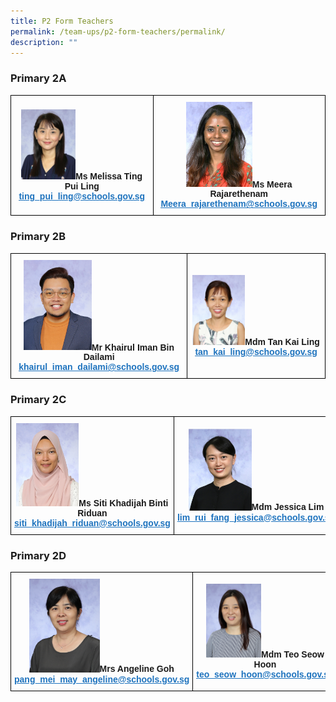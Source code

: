 ```yaml
---
title: P2 Form Teachers
permalink: /team-ups/p2-form-teachers/permalink/
description: ""
---
```

### **Primary 2A**

<style type="text/css">
.tg  {border-collapse:collapse;border-spacing:0;}
.tg td{border-color:black;border-style:solid;border-width:1px;font-family:Arial, sans-serif;font-size:14px;
  overflow:hidden;padding:10px 5px;word-break:normal;}
.tg th{border-color:black;border-style:solid;border-width:1px;font-family:Arial, sans-serif;font-size:14px;
  font-weight:normal;overflow:hidden;padding:10px 5px;word-break:normal;}
.tg .tg-f4yw{background-color:#FFF;text-align:center;vertical-align:middle}
.tg .tg-vgmr{background-color:#;text-align:center;vertical-align:middle}
</style>
<table class="tg">
<thead>
  <tr>
    <td colspan="2" class="tg-vgmr"><img style="width:40%" src="/images/Our%20Team%20UPS/P2%20Form%20Teachers/Melissa.jpg"><span style="font-weight:bold">Ms Melissa Ting Pui Ling</span><br><span style="font-weight:bold"><a rel="noopener noreferrer" target="_blank" href="mailto:ting_pui_ling@schools.gov.sg"><span style="text-decoration:underline;color:#1E73BE;background-color:transparent">ting_pui_ling@schools.gov.sg</span></a></span></td>
    <td class="tg-vgmr"><img style="width:40%" src="/images/Our%20Team%20UPS/Tamil%20Language%20Teachers/meera.jpg"><span style="font-weight:bold">Ms Meera Rajarethenam</span><br><span style="font-weight:bold"><a rel="noopener noreferrer" target="_blank" href="mailto:Meera_rajarethenam@schools.gov.sg"><span style="text-decoration:underline;color:#1E73BE;background-color:transparent">Meera_rajarethenam@schools.gov.sg</span></a></span><br>
		</td>
	</tr>
</thead>
</table>
	
	
### **Primary 2B**
	
<style type="text/css">
.tg  {border-collapse:collapse;border-spacing:0;}
.tg td{border-color:black;border-style:solid;border-width:1px;font-family:Arial, sans-serif;font-size:14px;
  overflow:hidden;padding:10px 5px;word-break:normal;}
.tg th{border-color:black;border-style:solid;border-width:1px;font-family:Arial, sans-serif;font-size:14px;
  font-weight:normal;overflow:hidden;padding:10px 5px;word-break:normal;}
.tg .tg-f4yw{background-color:#FFF;text-align:center;vertical-align:middle}
.tg .tg-vgmr{background-color:#;text-align:center;vertical-align:middle}
</style>
<table class="tg">
<thead>
  <tr>
    <td colspan="2" class="tg-vgmr"><img style="width:40%" src="/images/Our%20Team%20UPS/P2%20Form%20Teachers/mr%20khairul%20iman%20bin%20dailami.jpg"><span style="font-weight:bold">Mr Khairul Iman Bin Dailami</span><br><span style="font-weight:bold"><a rel="noopener noreferrer" target="_blank" href="mailto:
khairul_iman_dailami@schools.gov.sg"><span style="text-decoration:underline;color:#1E73BE;background-color:transparent">
khairul_iman_dailami@schools.gov.sg</span></a></span></td>
    <td class="tg-vgmr"><img style="width:40%" src="/images/Our%20Team%20UPS/Learning%20Support%20Teachers/mdm%20tan%20kai%20ling.jpg"><span style="font-weight:bold">Mdm Tan Kai Ling</span><br><span style="font-weight:bold"><a rel="noopener noreferrer" target="_blank" href="mailto:tan_kai_ling@schools.gov.sg"><span style="text-decoration:underline;color:#1E73BE;background-color:transparent">tan_kai_ling@schools.gov.sg</span></a></span><br>
		</td>
	</tr>
</thead>
</table>
	
### **Primary 2C**

<style type="text/css">
.tg  {border-collapse:collapse;border-spacing:0;}
.tg td{border-color:black;border-style:solid;border-width:1px;font-family:Arial, sans-serif;font-size:14px;
  overflow:hidden;padding:10px 5px;word-break:normal;}
.tg th{border-color:black;border-style:solid;border-width:1px;font-family:Arial, sans-serif;font-size:14px;
  font-weight:normal;overflow:hidden;padding:10px 5px;word-break:normal;}
.tg .tg-f4yw{background-color:#FFF;text-align:center;vertical-align:middle}
.tg .tg-vgmr{background-color:#;text-align:center;vertical-align:middle}
</style>
<table class="tg">
<thead>
  <tr>
    <td colspan="2" class="tg-vgmr"><img style="width:40%" src="/images/Our%20Team%20UPS/P2%20Form%20Teachers/ms%20siti%20khadijah%20binti%20riduan.jpg"><span style="font-weight:bold">Ms Siti Khadijah Binti Riduan</span><br><span style="font-weight:bold"><a rel="noopener noreferrer" target="_blank" href="mailto:siti_khadijah_riduan@schools.gov.sg"><span style="text-decoration:underline;color:#1E73BE;background-color:transparent">siti_khadijah_riduan@schools.gov.sg</span></a></span></td>
    <td class="tg-vgmr"><img style="width:40%" src="/images/Our%20Team%20UPS/PE%20Teachers/Jessica.jpg"><span style="font-weight:bold">Mdm Jessica Lim</span><br><span style="font-weight:bold"><a rel="noopener noreferrer" target="_blank" href="mailto:lim_rui_fang_jessica@schools.gov.sg
"><span style="text-decoration:underline;color:#1E73BE;background-color:transparent">lim_rui_fang_jessica@schools.gov.sg
</span></a></span><br>
		</td>
	</tr>
</thead>
</table>

### **Primary 2D**

<style type="text/css">
.tg  {border-collapse:collapse;border-spacing:0;}
.tg td{border-color:black;border-style:solid;border-width:1px;font-family:Arial, sans-serif;font-size:14px;
  overflow:hidden;padding:10px 5px;word-break:normal;}
.tg th{border-color:black;border-style:solid;border-width:1px;font-family:Arial, sans-serif;font-size:14px;
  font-weight:normal;overflow:hidden;padding:10px 5px;word-break:normal;}
.tg .tg-f4yw{background-color:#FFF;text-align:center;vertical-align:middle}
.tg .tg-vgmr{background-color:#;text-align:center;vertical-align:middle}
</style>
<table class="tg">
<thead>
  <tr>
    <td colspan="2" class="tg-vgmr"><img style="width:40%" src="/images/Our%20Team%20UPS/P2%20Form%20Teachers/mrs%20angeline%20goh.jpg"><span style="font-weight:bold">Mrs Angeline Goh</span><br><span style="font-weight:bold"><a rel="noopener noreferrer" target="_blank" href="mailto:siti_khadijah_riduan@schools.gov.sg"><span style="text-decoration:underline;color:#1E73BE;background-color:transparent">pang_mei_may_angeline@schools.gov.sg</span></a></span></td>
    <td class="tg-vgmr"><img style="width:40%" src="/images/Our%20Team%20UPS/Chinese%20Language%20Teachers/mdm%20teo%20seow%20hoon.jpg"><span style="font-weight:bold">Mdm Teo Seow Hoon</span><br><span style="font-weight:bold"><a rel="noopener noreferrer" target="_blank" href="mailto:teo_seow_hoon@schools.gov.sg
"><span style="text-decoration:underline;color:#1E73BE;background-color:transparent">teo_seow_hoon@schools.gov.sg
</span></a></span><br>
		</td>
	</tr>
</thead>
</table>
